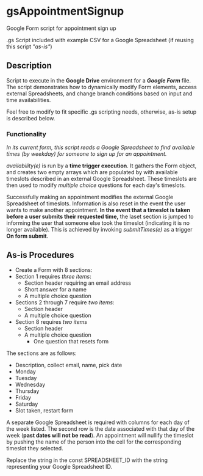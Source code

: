 # gsAppointmentSignup
Google Form script for appointment sign up

.gs Script included with example CSV for a Google Spreadsheet (if reusing this script _"as-is"_)

## Description
Script to execute in the **Google Drive** environment for a **_Google Form_** file. The script demonstrates how to dynamically modify Form elements, access external Spreadsheets, and change branch conditions based on input and time availabilities.

Feel free to modify to fit specific .gs scripting needs, otherwise, as-is setup is described below.

### Functionality
_In its current form, this script reads a Google Spreadsheet to find available times (by weekday) for someone to sign up for an appointment._

_availability(e)_ is run by a **time trigger execution**. It gathers the Form object, and creates two empty arrays which are populated by with available timeslots described in an external Google Spreadsheet. These timeslots are then used to modify _multiple choice_ questions for each day's timeslots.

Successfully making an appointment modifies the external Google Spreadsheet of timeslots. Information is also reset in the event the user wants to make another appointment. **In the event that a timeslot is taken before a user submits their requested time,** the laset section is jumped to informing the user that someone else took the timeslot (indicating it is no longer available). This is achieved by invoking _submitTimes(e)_ as a trigger **On form submit**.

## As-is Procedures
 - Create a Form with 8 sections:
  - Section 1 requires _three items_:
    - Section header requiring an email address
    - Short answer for a name
    - A multiple choice question
  - Sections 2 through 7 require _two items_:
    - Section header
    - A multiple choice question
  - Section 8 requires _two items_
    - Section header
    - A multiple choice question
      - One question that resets form

The sections are as follows:
  - Description, collect email, name, pick date
  - Monday
  - Tuesday
  - Wednesday
  - Thursday
  - Friday
  - Saturday
  - Slot taken, restart form

A separate Google Spreadsheet is required with columns for each day of the week listed. The second row is the date associated with that day of the week (**past dates will not be read**). An appointment will nullify the timeslot by pushing the name of the person into the cell for the corresponding timeslot they selected.

Replace the string in the const SPREADSHEET_ID with the string representing your Google Spreadsheet ID.
